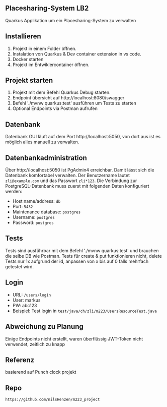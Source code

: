 ## Placesharing-System LB2
Quarkus Applikation um ein Placesharing-System zu verwalten


## Installieren
1. Projekt in einem Folder öffnen.
2. Instalation von Quarkus & Dev container extension in vs code.
3. Docker starten
4. Projekt im Entwiklercontainer öffnen.


## Projekt starten
1. Projekt mit dem Befehl Quarkus Debug starten.
2. Endpoint übersicht auf http://localhost:8080/swagger
3. Befehl './mvnw quarkus:test' ausführen um Tests zu starten
4. Optional Endpoints via Postman aufrufen


## Datenbank
Datenbank GUI läuft auf dem Port http://localhost:5050, von dort aus ist es möglich alles manuell zu verwalten.


## Datenbankadministration
Über http://localhost:5050 ist PgAdmin4 erreichbar. Damit lässt sich die Datenbank komfortabel verwalten. Der Benutzername lautet `zli@example.com` und das Passwort `zli*123`. Die Verbindung zur PostgreSQL-Datenbank muss zuerst mit folgenden Daten konfiguriert werden:
 - Host name/address: `db`
 - Port: `5432`
 - Maintenance database: `postgres`
 - Username: `postgres`
 - Password: `postgres`


## Tests
Tests sind ausführbar mit dem Befehl './mvnw quarkus:test' und brauchen die selbe DB wie Postman.
Tests für create & put funktionieren nicht, delete Tests nur 1x aufgrund der id, anpassen von x bis auf 0 falls mehrfach getestet wird.


## Login
 - URL:     `/users/login`
 - User:    markus
 - PW:      abc123
 - Beispiel: Test login in `test/java/ch/zli/m223/UsersResourceTest.java`


## Abweichung zu Planung
Einige Endpoints nicht erstellt, waren überflüssig
JWT-Token nicht verwendet, zeitlich zu knapp


## Referenz
basierend auf Punch clock projekt

## Repo
`https://github.com/nilsHenzen/m223_project`